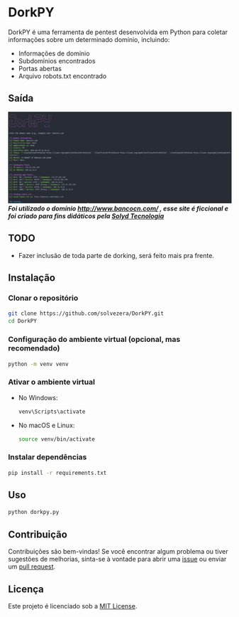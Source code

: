 # DorkPY

DorkPY é uma ferramenta de pentest desenvolvida em Python para coletar informações sobre um determinado domínio, incluindo:

- Informações de domínio
- Subdomínios encontrados
- Portas abertas
- Arquivo robots.txt encontrado

## Saída
![DorkPY](DorkPY.PNG)
**_Foi utilizado o domínio http://www.bancocn.com/ , esse site é ficcional e foi criado para fins didáticos pela [Solyd Tecnologia](https://solyd.com.br/)_**

## TODO
- Fazer inclusão de toda parte de dorking, será feito mais pra frente.

## Instalação

### Clonar o repositório
```bash
git clone https://github.com/solvezera/DorkPY.git
cd DorkPY
```

### Configuração do ambiente virtual (opcional, mas recomendado)
```bash
python -m venv venv
```

### Ativar o ambiente virtual
- No Windows:
  ```bash
  venv\Scripts\activate
  ```

- No macOS e Linux:
  ```bash
  source venv/bin/activate
  ```

### Instalar dependências
```bash
pip install -r requirements.txt
```

## Uso
```bash
python dorkpy.py
```

## Contribuição
Contribuições são bem-vindas! Se você encontrar algum problema ou tiver sugestões de melhorias, sinta-se à vontade para abrir uma [issue](https://github.com/Solvezera/DorkPY/issues) ou enviar um [pull request](https://github.com/Solvezera/DorkPY/pulls).

## Licença
Este projeto é licenciado sob a [MIT License](https://opensource.org/licenses/MIT).
